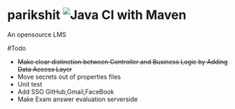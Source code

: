 # parikshit  ![Java CI with Maven](https://github.com/Abhinav2510/parikshit/workflows/Java%20CI%20with%20Maven/badge.svg)
An opensource LMS 

#Todo
* ~~Make clear distinction between Controller and Business Logic by Adding Data Access Layer~~
* Move secrets out of properties files
* Unit test
* Add SSO GitHub,Gmail,FaceBook
* Make Exam answer evaluation serverside
